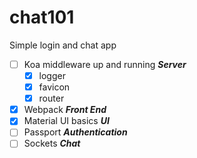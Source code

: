# chat101
Simple login and chat app
- [ ] Koa middleware up and running  __*Server*__
  - [X] logger
  - [X] favicon
  - [X] router
- [X] Webpack  __*Front End*__
- [X] Material UI basics  __*UI*__
- [ ] Passport  __*Authentication*__
- [ ] Sockets  __*Chat*__
